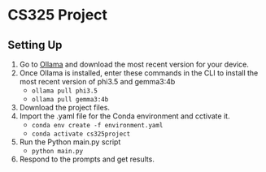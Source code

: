 # CS325 Project

## Setting Up

1. Go to [Ollama](https://ollama.com/download) and download the most recent version for your device.
2. Once Ollama is installed, enter these commands in the CLI to install the most recent version of phi3.5 and gemma3:4b
    - <code>ollama pull phi3.5</code>
    - <code>ollama pull gemma3:4b</code>
3. Download the project files.
4. Import the .yaml file for the Conda environment and cctivate it.
    - <code>conda env create -f environment.yaml</code>
    - <code>conda activate cs325project</code>
5. Run the Python main.py script
    - <code>python main.py</code>
6. Respond to the prompts and get results.